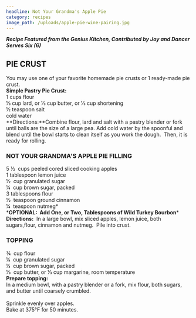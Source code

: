 ```yaml
---
headline: Not Your Grandma's Apple Pie
category: recipes
image_path: /uploads/apple-pie-wine-pairing.jpg
---
```



***Recipe Featured from the Genius Kitchen, Contributed by Joy and Dancer<br>Serves Six (6)***

## **PIE CRUST**

You may use one of your favorite homemade pie crusts or 1 ready-made pie crust. &nbsp;<br>**Simple Pastry Pie Crust:**<br>1 cups flour<br>1⁄3 cup lard, or 1⁄3 cup butter, or 1⁄3 cup shortening<br>1⁄2 teaspoon salt<br>cold water<br>**Directions:**Combine flour, lard and salt with a pastry blender or fork until balls are the size of a large pea. Add cold water by the spoonful and blend until the bowl starts to clean itself as you work the dough. &nbsp;Then, it is ready for rolling.

### NOT YOUR GRANDMA'S APPLE PIE FILLING

5 1⁄2 &nbsp;cups peeled cored sliced cooking apples<br>1 tablespoon lemon juice<br>1⁄2 &nbsp;cup granulated sugar<br>1⁄4 &nbsp;cup brown sugar, packed<br>3 tablespoons flour<br>1⁄2 &nbsp;teaspoon ground cinnamon<br>1⁄4 &nbsp;teaspoon nutmeg*<br>\***OPTIONAL:&nbsp; Add One, or Two, Tablespoons of Wild Turkey Bourbon***<br>**Directions:**&nbsp; In a large bowl, mix sliced apples, lemon juice, both sugars,flour, cinnamon and nutmeg. &nbsp;Pile into crust.

### TOPPING

3⁄4 &nbsp;cup flour<br>1⁄4 &nbsp;cup granulated sugar<br>1⁄4 &nbsp;cup brown sugar, packed<br>1⁄3 &nbsp;cup butter, or 1⁄3 cup margarine, room temperature<br>**Prepare topping:**<br>In a medium bowl, with a pastry blender or a fork, mix flour, both sugars, and butter until coarsely crumbled.<br><br>Sprinkle evenly over apples.<br>Bake at 375&deg;F for 50 minutes.